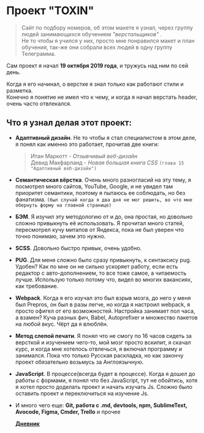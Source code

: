 # Проект "TOXIN"

> Сайт по подбору номеров, об этом макете я узнал, через группу людей занимающихся обучением _"верстальщиков"_ .  
> Не то чтобы я учился у них, просто мне понравился макет и план обучения, так-же они собрали всех людей в одну группу Телеграмма.

Сам проект я начал **19 октября 2019 года**, и тружусь над ним по сей день.  


Когда я его начинал, о верстке я знал только как работают стили и разметка.  
Конечно я понятие не имел что к чему, и когда я начал верстать header, очень часто отвлекался.  

## Что я узнал делая этот проект:

- **Адаптивный дизайн**. Не то чтобы я стал специалистом в этом деле, я понял как именно это работает, прочитав две книги:

  > Итан Маркотт - *Отзывчивый веб-дизайн*  
  > Девид Макфарланд - *Новая большая книга CSS* `(глава 15 "Адаптивный веб-дизайн")`   

  

- **Семантическая вёрстка**. Очень много разногласий на эту тему, я посмотрел много сайтов, YouTube, Google, и не увидел там приоритет семантики, поэтому я пытаюсь ее соблюдать, но без фанатизма. `(был случай когда я два дня не мог решить, во что мне обернуть форму на главной странице)`  

- **БЭМ**. Я изучил эту методологию от и до, она простая, но довольно сложно привыкнуть её использовать. Я прочитал много статей, пересмотрел кучу митапов от Яндекса, пока не был уверен что точно понимаю, зачем это нужно.  

- **SCSS**.   Довольно быстро привык, очень удобно.  

- **PUG**. Для меня сложно было сразу привыкнуть, к синтаксису pug. Удобен? Как по мне он не сильно ускоряет работу, если есть редактор с авто-дополнением, то все тоже самое, а читаемость лучше. Использую только потому что, видел во многих вакансиях, как требование.  

- **Webpack**. Когда я его изучал это был взрыв мозга, до него у меня был Prepros, он был в разы легче, но когда я настроил webpack, я просто офигел от его возможностей. Настройка занимает пол часа, а взамен? Куча разных фич, Babel, Autoprefixer и множество пакетов на любой вкус. Чёрт да я влюблён.  

- **Метод слепой печати**. Я понял что не смогу по 16 часов сидеть за версткой и изучением чего-то, мой мозг просто вскипит, я скачал курс, и когда мне хотелось отвлечься, я включал программу и занимался. Пока что только Русская раскладка, но как закончу проект обязательно возьмусь за Англоязычную.  

- **JavaScript**. В процессе(всегда будет в процессе). Когда я дошел до работы с формами, я понял что без JavaScript, тут не обойтись, хотя я хотел просто доделать проект и начать изучать Js. Сложно было оставить проект и переключиться на изучение Js.  

- И много чего еще: **Git, работа с .md, devtools, npm, SublimeText, Avocode, Figma, Cmder, Trello** и прочее

  [**Дневник**](https://github.com/idDemonov/third_site/blob/master/Diary.md "Дневник разработки")

  

